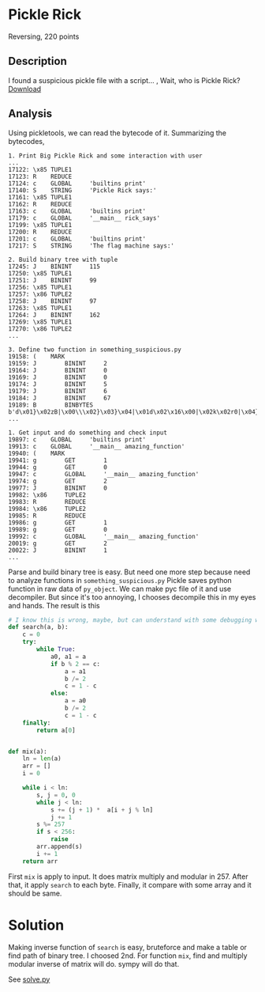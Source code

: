# Pickle Rick
Reversing, 220 points

## Description
I found a suspicious pickle file with a script...
,
Wait, who is Pickle Rick?
[Download](./pickle_rick.tar.gz)

## Analysis
Using pickletools, we can read the bytecode of it.
Summarizing the bytecodes,
```
1. Print Big Pickle Rick and some interaction with user
...
17122: \x85 TUPLE1
17123: R    REDUCE
17124: c    GLOBAL     'builtins print'
17140: S    STRING     'Pickle Rick says:'
17161: \x85 TUPLE1
17162: R    REDUCE
17163: c    GLOBAL     'builtins print'
17179: c    GLOBAL     '__main__ rick_says'
17199: \x85 TUPLE1
17200: R    REDUCE
17201: c    GLOBAL     'builtins print'
17217: S    STRING     'The flag machine says:'

2. Build binary tree with tuple
17245: J    BININT     115
17250: \x85 TUPLE1
17251: J    BININT     99
17256: \x85 TUPLE1
17257: \x86 TUPLE2
17258: J    BININT     97
17263: \x85 TUPLE1
17264: J    BININT     162
17269: \x85 TUPLE1
17270: \x86 TUPLE2
...

3. Define two function in something_suspicious.py
19158: (    MARK
19159: J        BININT     2
19164: J        BININT     0
19169: J        BININT     0
19174: J        BININT     5
19179: J        BININT     6
19184: J        BININT     67
19189: B        BINBYTES   b'd\x01}\x02zB|\x00\\\x02}\x03}\x04|\x01d\x02\x16\x00|\x02k\x02r0|\x04}\x00|\x01d\x02\x1c\x00}\x01d\x03|\x02\x18\x00}\x02n\x14|\x03}\x00|\x01d\x02\x1c\x00}\x01d\x03|\x02\x18\x00}\x02W\x00q\x04\x01\x00\x01\x00\x01\x00|\x00d\x01\x19\x00\x06\x00Y\x00S\x000\x00q\x04d\x00S\x00'
...

1. Get input and do something and check input
19897: c    GLOBAL     'builtins print'
19913: c    GLOBAL     '__main__ amazing_function'
19940: (    MARK
19941: g        GET        1
19944: g        GET        0
19947: c        GLOBAL     '__main__ amazing_function'
19974: g        GET        2
19977: J        BININT     0
19982: \x86     TUPLE2
19983: R        REDUCE
19984: \x86     TUPLE2
19985: R        REDUCE
19986: g        GET        1
19989: g        GET        0
19992: c        GLOBAL     '__main__ amazing_function'
20019: g        GET        2
20022: J        BININT     1
...
```

Parse and build binary tree is easy. But need one more step because need to analyze functions in `something_suspicious.py`
Pickle saves python function in raw data of `py_object`. We can make pyc file of it and use decompiler.
But since it's too annoying, I chooses decompile this in my eyes and hands.
The result is this
```python
# I know this is wrong, maybe, but can understand with some debugging with amazing_function
def search(a, b):
    c = 0
    try:
        while True:
            a0, a1 = a
            if b % 2 == c:
                a = a1
                b /= 2
                c = 1 - c
            else:
                a = a0
                b /= 2
                c = 1 - c
    finally:
        return a[0]


def mix(a):
    ln = len(a)
    arr = []
    i = 0

    while i < ln:
        s, j = 0, 0
        while j < ln:
            s += (j + 1) *  a[i + j % ln]
            j += 1
        s %= 257
        if s < 256:
            raise
        arr.append(s)
        i += 1
    return arr
```

First `mix` is apply to input. It does matrix multiply and modular in 257.
After that, it apply `search` to each byte.
Finally, it compare with some array and it should be same.

# Solution
Making inverse function of `search` is easy, bruteforce and make a table or find path of binary tree. I choosed 2nd.
For function `mix`, find and multiply modular inverse of matrix will do. sympy will do that.

See [solve.py](./solve.py)
